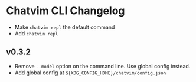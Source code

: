 # Chatvim CLI Changelog

- Make `chatvim repl` the default command
- Add `chatvim repl`

## v0.3.2

- Remove `--model` option on the command line. Use global config instead.
- Add global config at `${XDG_CONFIG_HOME}/chatvim/config.json`
